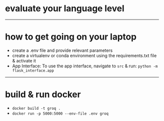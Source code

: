 # evaluate your language level

----

# how to get going on your laptop
- create a .env file and provide relevant parameters
- create a virtualenv or conda environment using the requirements.txt file & activate it
- App Interface: To use the app interface, navigate to `src` & run: `python -m flask_interface.app`

----

# build & run docker
- `docker build -t groq .`
- `docker run -p 5000:5000 --env-file .env groq`

